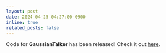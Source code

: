 ```yaml
---
layout: post
date: 2024-04-25 04:27:00-0900
inline: true
related_posts: false
---
```


Code for **GaussianTalker** has been released! Check it out [here](https://github.com/KU-CVLAB/GaussianTalker).
